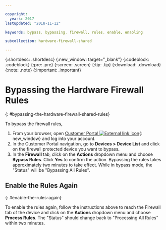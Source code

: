 ```yaml
---

copyright:
  years: 2017
lastupdated: "2018-11-12"

keywords: bypass, bypassing, firewall, rules, enable, enabling

subcollection: hardware-firewall-shared

---
```


{:shortdesc: .shortdesc}
{:new_window: target="_blank"}
{:codeblock: .codeblock}
{:pre: .pre}
{:screen: .screen}
{:tip: .tip}
{:download: .download}
{:note: .note}
{:important: .important}

# Bypassing the Hardware Firewall Rules
{: #bypassing-the-hardware-firewall-shared-rules}

To bypass the firewall rules,

1. From your browser, open  [Customer Portal ![External link icon](../../icons/launch-glyph.svg "External link icon")](https://control.softlayer.com/){: new_window} and log into your account.
2. In the Customer Portal navigation, go to **Devices > Device List** and click on the firewall protected device you want to bypass.
3.  In the **Firewall** tab, click on the **Actions** dropdown menu and choose **Bypass Rules**. Click **Yes** to confirm the action. Bypassing the rules takes approximately two minutes to take effect. While in bypass mode, the "Status" will be "Bypassing All Rules".

## Enable the Rules Again
{: #enable-the-rules-again}

To enable the rules again, follow the instructions above to reach the Firewall tab of the device and click on the **Actions** dropdown menu and choose **Process Rules**. The "Status" should change back to "Processing All Rules" within two minutes.
